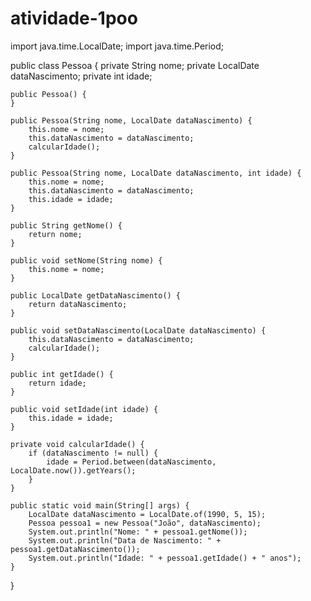 # atividade-1poo
import java.time.LocalDate;
import java.time.Period;

public class Pessoa {
    private String nome;
    private LocalDate dataNascimento;
    private int idade;

    public Pessoa() {
    }

    public Pessoa(String nome, LocalDate dataNascimento) {
        this.nome = nome;
        this.dataNascimento = dataNascimento;
        calcularIdade();
    }

    public Pessoa(String nome, LocalDate dataNascimento, int idade) {
        this.nome = nome;
        this.dataNascimento = dataNascimento;
        this.idade = idade;
    }

    public String getNome() {
        return nome;
    }

    public void setNome(String nome) {
        this.nome = nome;
    }

    public LocalDate getDataNascimento() {
        return dataNascimento;
    }

    public void setDataNascimento(LocalDate dataNascimento) {
        this.dataNascimento = dataNascimento;
        calcularIdade();
    }

    public int getIdade() {
        return idade;
    }

    public void setIdade(int idade) {
        this.idade = idade;
    }

    private void calcularIdade() {
        if (dataNascimento != null) {
            idade = Period.between(dataNascimento, LocalDate.now()).getYears();
        }
    }

    public static void main(String[] args) {
        LocalDate dataNascimento = LocalDate.of(1990, 5, 15);
        Pessoa pessoa1 = new Pessoa("João", dataNascimento);
        System.out.println("Nome: " + pessoa1.getNome());
        System.out.println("Data de Nascimento: " + pessoa1.getDataNascimento());
        System.out.println("Idade: " + pessoa1.getIdade() + " anos");
    }
}
